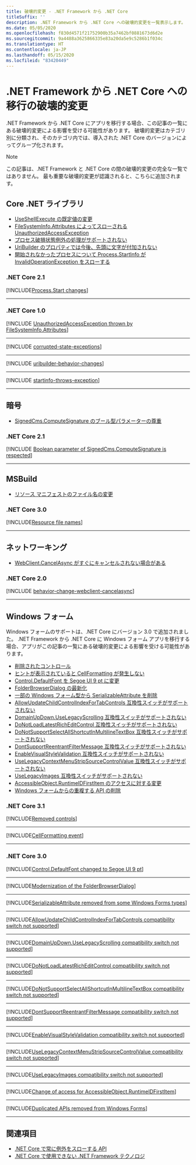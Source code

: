 ```yaml
---
title: 破壊的変更 - .NET Framework から .NET Core
titleSuffix: ''
description: .NET Framework から .NET Core への破壊的変更を一覧表示します。
ms.date: 05/05/2020
ms.openlocfilehash: f830d4571f21752900b35a7462bf0881673d6d2e
ms.sourcegitcommit: 9a4488a3625866335e83a20da5e9c5286b1f034c
ms.translationtype: HT
ms.contentlocale: ja-JP
ms.lasthandoff: 05/15/2020
ms.locfileid: "83420449"
---
```

# <a name="breaking-changes-for-migration-from-net-framework-to-net-core"></a>.NET Framework から .NET Core への移行の破壊的変更

.NET Framework から .NET Core にアプリを移行する場合、この記事の一覧にある破壊的変更による影響を受ける可能性があります。 破壊的変更はカテゴリ別に分類され、そのカテゴリ内では、導入された .NET Core のバージョンによってグループ化されます。

> [!NOTE]
> この記事は、.NET Framework と .NET Core の間の破壊的変更の完全な一覧ではありません。 最も重要な破壊的変更が認識されると、こちらに追加されます。

## <a name="core-net-libraries"></a>Core .NET ライブラリ

- [UseShellExecute の既定値の変更](#change-in-default-value-of-useshellexecute)
- [FileSystemInfo.Attributes によってスローされる UnauthorizedAccessException](#unauthorizedaccessexception-thrown-by-filesysteminfoattributes)
- [プロセス破損状態例外の処理がサポートされない](#handling-corrupted-state-exceptions-is-not-supported)
- [UriBuilder のプロパティでは今後、先頭に文字が付加されない](#uribuilder-properties-no-longer-prepend-leading-characters)
- [開始されなかったプロセスについて Process.StartInfo が InvalidOperationException をスローする](#processstartinfo-throws-invalidoperationexception-for-processes-you-didnt-start)

### <a name="net-core-21"></a>.NET Core 2.1

[!INCLUDE[Process.Start changes](~/includes/core-changes/corefx/2.1/process-start-changes.md)]

***

### <a name="net-core-10"></a>.NET Core 1.0

[!INCLUDE [UnauthorizedAccessException thrown by FileSystemInfo.Attributes](~/includes/core-changes/corefx/1.0/filesysteminfo-attributes-exceptions.md)]

***

[!INCLUDE [corrupted-state-exceptions](~/includes/core-changes/corefx/1.0/corrupted-state-exceptions.md)]

***

[!INCLUDE [uribuilder-behavior-changes](../../../includes/core-changes/corefx/1.0/uribuilder-behavior-changes.md)]

***

[!INCLUDE [startinfo-throws-exception](../../../includes/core-changes/corefx/1.0/startinfo-throws-exception.md)]

***

## <a name="cryptography"></a>暗号

- [SignedCms.ComputeSignature のブール型パラメーターの尊重](#boolean-parameter-of-signedcmscomputesignature-is-respected)

### <a name="net-core-21"></a>.NET Core 2.1

[!INCLUDE [Boolean parameter of SignedCms.ComputeSignature is respected](~/includes/core-changes/cryptography/2.1/compute-signature-silent-parameter.md)]

***

## <a name="msbuild"></a>MSBuild

- [リソース マニフェストのファイル名の変更](#resource-manifest-file-name-change)

### <a name="net-core-30"></a>.NET Core 3.0

[!INCLUDE[Resource file names](~/includes/core-changes/msbuild/3.0/resource-manifest-name.md)]

***

## <a name="networking"></a>ネットワーキング

- [WebClient.CancelAsync がすぐにキャンセルされない場合がある](#webclientcancelasync-doesnt-always-cancel-immediately)

### <a name="net-core-20"></a>.NET Core 2.0

[!INCLUDE [behavior-change-webclient-cancelasync](../../../includes/core-changes/networking/2.0/behavior-change-webclient-cancelasync.md)]

***

## <a name="windows-forms"></a>Windows フォーム

Windows フォームのサポートは、.NET Core にバージョン 3.0 で追加されました。 .NET Framework から .NET Core に Windows フォーム アプリを移行する場合、アプリがこの記事の一覧にある破壊的変更による影響を受ける可能性があります。

- [削除されたコントロール](#removed-controls)
- [ヒントが表示されていると CellFormatting が発生しない](#cellformatting-event-not-raised-if-tooltip-is-shown)
- [Control.DefaultFont を Segoe UI 9 pt に変更](#default-control-font-changed-to-segoe-ui-9-pt)
- [FolderBrowserDialog の最新化](#modernization-of-the-folderbrowserdialog)
- [一部の Windows フォーム型から SerializableAttribute を削除](#serializableattribute-removed-from-some-windows-forms-types)
- [AllowUpdateChildControlIndexForTabControls 互換性スイッチがサポートされない](#allowupdatechildcontrolindexfortabcontrols-compatibility-switch-not-supported)
- [DomainUpDown.UseLegacyScrolling 互換性スイッチがサポートされない](#domainupdownuselegacyscrolling-compatibility-switch-not-supported)
- [DoNotLoadLatestRichEditControl 互換性スイッチがサポートされない](#donotloadlatestricheditcontrol-compatibility-switch-not-supported)
- [DoNotSupportSelectAllShortcutInMultilineTextBox 互換性スイッチがサポートされない](#donotsupportselectallshortcutinmultilinetextbox-compatibility-switch-not-supported)
- [DontSupportReentrantFilterMessage 互換性スイッチがサポートされない](#dontsupportreentrantfiltermessage-compatibility-switch-not-supported)
- [EnableVisualStyleValidation 互換性スイッチがサポートされない](#enablevisualstylevalidation-compatibility-switch-not-supported)
- [UseLegacyContextMenuStripSourceControlValue 互換性スイッチがサポートされない](#uselegacycontextmenustripsourcecontrolvalue-compatibility-switch-not-supported)
- [UseLegacyImages 互換性スイッチがサポートされない](#uselegacyimages-compatibility-switch-not-supported)
- [AccessibleObject.RuntimeIDFirstItem のアクセスに対する変更](#change-of-access-for-accessibleobjectruntimeidfirstitem)
- [Windows フォームからの重複する API の削除](#duplicated-apis-removed-from-windows-forms)

### <a name="net-core-31"></a>.NET Core 3.1

[!INCLUDE[Removed controls](~/includes/core-changes/windowsforms/3.1/remove-controls-3.1.md)]

***

[!INCLUDE[CellFormatting event](~/includes/core-changes/windowsforms/3.1/cellformatting-event-not-raised.md)]

***

### <a name="net-core-30"></a>.NET Core 3.0

[!INCLUDE[Control.DefaultFont changed to Segoe UI 9 pt](~/includes/core-changes/windowsforms/3.0/control-defaultfont-changed.md)]

***

[!INCLUDE[Modernization of the FolderBrowserDialog](~/includes/core-changes/windowsforms/3.0/modernized-folderbrowserdialog.md)]

***

[!INCLUDE[SerializableAttribute removed from some Windows Forms types](~/includes/core-changes/windowsforms/3.0/remove-serializationattribute.md)]

***

[!INCLUDE[AllowUpdateChildControlIndexForTabControls compatibility switch not supported](~/includes/core-changes/windowsforms/3.0/deprecate-allowupdatechildcontrolindexfortabcontrols.md)]

***

[!INCLUDE[DomainUpDown.UseLegacyScrolling compatibility switch not supported](~/includes/core-changes/windowsforms/3.0/deprecate-uselegacyscrolling.md)]

***

[!INCLUDE[DoNotLoadLatestRichEditControl compatibility switch not supported](~/includes/core-changes/windowsforms/3.0/deprecate-donotloadlatestricheditcontrol.md)]

***

[!INCLUDE[DoNotSupportSelectAllShortcutInMultilineTextBox compatibility switch not supported](~/includes/core-changes/windowsforms/3.0/deprecate-donotsupportselectallshortcutinmultilinetextbox.md)]

***

[!INCLUDE[DontSupportReentrantFilterMessage compatibility switch not supported](~/includes/core-changes/windowsforms/3.0/deprecate-dontsupportreentrantfiltermessage.md)]

***

[!INCLUDE[EnableVisualStyleValidation compatibility switch not supported](~/includes/core-changes/windowsforms/3.0/deprecate-enablevisualstylevalidation.md)]

***

[!INCLUDE[UseLegacyContextMenuStripSourceControlValue compatibility switch not supported](~/includes/core-changes/windowsforms/3.0/deprecate-uselegacycontextmenustripsourcecontrolvalue.md)]

***

[!INCLUDE[UseLegacyImages compatibility switch not supported](~/includes/core-changes/windowsforms/3.0/deprecate-uselegacyimages.md)]

***

[!INCLUDE[Change of access for AccessibleObject.RuntimeIDFirstItem](~/includes/core-changes/windowsforms/3.0/changed-access-for-runtimeidfirstitem.md)]

***

[!INCLUDE[Duplicated APIs removed from Windows Forms](~/includes/core-changes/windowsforms/3.0/remove-duplicated-apis.md)]

***

## <a name="see-also"></a>関連項目

- [.NET Core で常に例外をスローする API](unsupported-apis.md)
- [.NET Core で使用できない .NET Framework テクノロジ](../porting/net-framework-tech-unavailable.md)
